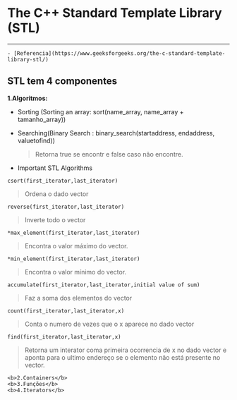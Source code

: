 # The C++ Standard Template Library (STL)
---
    - [Referencia](https://www.geeksforgeeks.org/the-c-standard-template-library-stl/)


## STL tem 4 componentes


<b> 1.Algoritmos: </b>

- Sorting (Sorting an array: sort(name_array, name_array + tamanho_array))

- Searching(Binary Search : binary_search(startaddress, endaddress, valuetofind)) 

    >Retorna true se encontr e false caso não encontre. 

- Important STL Algorithms

```
csort(first_iterator,last_iterator)
```

>Ordena o dado vector

```
reverse(first_iterator,last_iterator)
```

> Inverte todo o vector

```
*max_element(first_iterator,last_iterator)
```

>Encontra o valor máximo do vector.

```
*min_element(first_iterator,last_iterator)
```

>Encontra o valor mínimo do vector.

```
accumulate(first_iterator,last_iterator,initial value of sum)
```

>Faz a soma dos elementos do vector

```
count(first_iterator,last_iterator,x)
```

>Conta o numero de vezes que o x aparece no dado vector

``` 
find(first_iterator,last_iterator,x)
```

>Retorna um interator coma primeira ocorrencia de x no dado vector e aponta para o ultimo endereço se o elemento não está presente no vector.
            
    <b>2.Containers</b>
    <b>3.Funções</b>
    <b>4.Iterators</b>
